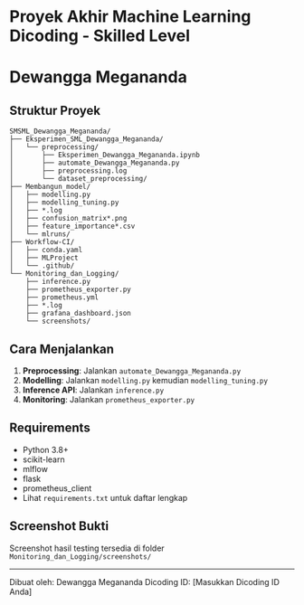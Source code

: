 # Proyek Akhir Machine Learning Dicoding - Skilled Level
# Dewangga Megananda

## Struktur Proyek

```
SMSML_Dewangga_Megananda/
├── Eksperimen_SML_Dewangga_Megananda/
│   └── preprocessing/
│       ├── Eksperimen_Dewangga_Megananda.ipynb
│       ├── automate_Dewangga_Megananda.py
│       ├── preprocessing.log
│       └── dataset_preprocessing/
├── Membangun_model/
│   ├── modelling.py
│   ├── modelling_tuning.py
│   ├── *.log
│   ├── confusion_matrix*.png
│   ├── feature_importance*.csv
│   └── mlruns/
├── Workflow-CI/
│   ├── conda.yaml
│   ├── MLProject
│   └── .github/
└── Monitoring_dan_Logging/
    ├── inference.py
    ├── prometheus_exporter.py
    ├── prometheus.yml
    ├── *.log
    ├── grafana_dashboard.json
    └── screenshots/
```

## Cara Menjalankan

1. **Preprocessing**: Jalankan `automate_Dewangga_Megananda.py`
2. **Modelling**: Jalankan `modelling.py` kemudian `modelling_tuning.py`
3. **Inference API**: Jalankan `inference.py`
4. **Monitoring**: Jalankan `prometheus_exporter.py`

## Requirements

- Python 3.8+
- scikit-learn
- mlflow
- flask
- prometheus_client
- Lihat `requirements.txt` untuk daftar lengkap

## Screenshot Bukti

Screenshot hasil testing tersedia di folder `Monitoring_dan_Logging/screenshots/`

---
Dibuat oleh: Dewangga Megananda
Dicoding ID: [Masukkan Dicoding ID Anda]
